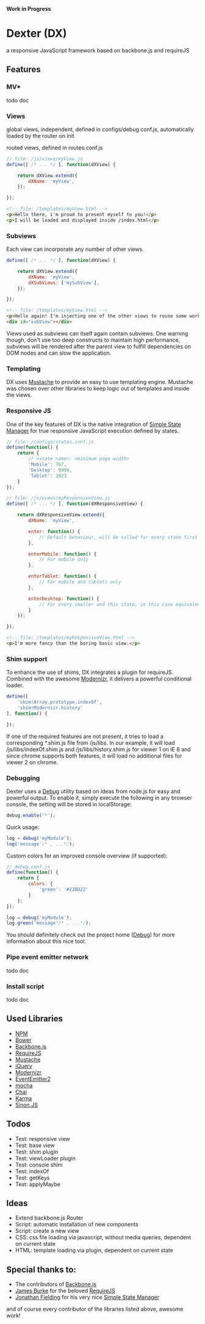 **Work in Progress**

# Dexter (DX)
a responsive JavaScript framework based on backbone.js and requireJS

## Features

### MV*
todo doc

### Views
global views, independent, defined in configs/debug.conf.js, automatically loaded by the router on init

routed views, defined in routes.conf.js


```javascript
// file: /js/views/myView.js
define([ /* ... */ ], function(dXView) {

    return dXView.extend({
        dXName: 'myView',
    });

});
```

```html
<!-- file: /templates/myView.html -->
<p>Hello there, i'm proud to present myself to you!</p>
<p>I will be loaded and displayed inside /index.html</p>
```

### Subviews
Each view can incorporate any number of other views.

```javascript
define([ /* ... */ ], function(dXView) {

    return dXView.extend({
        dXName: 'myView',
        dXSubViews: ['mySubView'],
    });

});
```

```html
<!-- file: /templates/myView.html -->
<p>Hello again! I'm injecting one of the other views to reuse some work!</p>
<div id="subView"></div>
```

Views used as subviews can itself again contain subviews. One warning though, don't use too deep constructs to maintain
high performance, subviews will be rendered after the parent view to fulfill dependencies on DOM nodes and can slow
the application.

### Templating
DX uses [Mustache] to provide an easy to use templating engine. Mustache was chosen over other libraries to keep logic
out of templates and inside the views.

### Responsive JS
One of the key features of DX is the native integration of [Simple State Manager] for true responsive JavaScript
execution defined by states.

```javascript
// file: /configs/states.conf.js
define(function() {
    return {
        // <state name>: <minimum page width>
        'Mobile': 767,
        'Desktop': 9999,
        'Tablet': 1023
    }
});
```

```javascript
// file: /js/views/myResponsiveView.js
define([ /* ... */ ], function(dXResponsiveView) {

    return dXResponsiveView.extend({
        dXName: 'myView',

        enter: function() {
            // Default behaviour, will be called for every state first
        },

        enterMobile: function() {
            // For mobile only
        },

        enterTablet: function() {
            // For mobile and tablets only
        },

        enterDesktop: function() {
            // For every smaller and this state, in this case equivalent to <enter>
        }
    });

});
```

```html
<!-- file: /templates/myResponsiveView.html -->
<p>I'm more fancy than the boring basic view.</p>
```

### Shim support
To enhance the use of shims, DX integrates a plugin for requireJS. Combined with the awesome [Modernizr], it delivers a
powerful conditional loader.

```javascript
define([
    'shim!Array.prototype.indexOf',
    'shim!Modernizr.history'
], function() {

});
```

If one of the required features are not present, it tries to load a corresponding *.shim.js file from /js/libs.
In our example, it will load /js/libs/indexOf.shim.js and /js/libs/history.shim.js for viewer 1 on IE 8 and
since chrome supports both features, it will load no additional files for viewer 2 on chrome.


### Debugging
Dexter uses a [Debug] utility based on ideas from node.js for easy and powerful output. To enable it, simply execute
the following in any browser console, the setting will be stored in localStorage:

```javascript
debug.enable('*');
```

Quick usage:
```javascript
log = debug('myModule');
log('message'/* , ...*/);
```

Custom colors for an improved console overview (if supported):
```javascript
// debug.conf.js
define(function() {
    return {
        colors: {
            'green': '#22DD22'
        }
    };
});

log = debug('myModule');
log.green('message'/* , ...*/);
```

You should definitely check out the project home ([Debug]) for more information about this nice tool.

### Pipe event emitter network
todo doc

### Install script
todo doc

## Used Libraries

- [NPM]
- [Bower]
- [Backbone.js]
- [RequireJS]
- [Mustache]
- [jQuery]
- [Modernizr]
- [EventEmitter2]
- [mocha]
- [Chai]
- [Karma]
- [Sinon.JS]

## Todos
- Test: responsive view
- Test: base view
- Test: shim plugin
- Test: viewLoader plugin
- Test: console shim
- Test: indexOf
- Test: getKeys
- Test: applyMaybe

## Ideas
- Extend backbone.js Router
- Script: automatic installation of new components
- Script: create a new view
- CSS: css file loading via javascript, without media queries, dependent on current state
- HTML: template loading via plugin, dependent on current state

## Special thanks to:
- The contributors of [Backbone.js]
- [James Burke] for the beloved [RequireJS]
- [Jonathan Fielding] for his very nice [Simple State Manager]

and of course every contributor of the libraries listed above, awesome work!

[Jonathan Fielding]: <https://github.com/jonathan-fielding>
[Simple State Manager]: <https://github.com/jonathan-fielding/SimpleStateManager/>
[Backbone.js]: <https://github.com/documentcloud/backbone/>
[James Burke]: <https://github.com/jrburke>
[RequireJS]: <https://github.com/jrburke/requirejs>
[NPM]: <http://npmjs.org/>
[Bower]: <http://bower.io/>
[Mustache]: <http://mustache.github.io/>
[jQuery]: <http://jquery.com/>
[Modernizr]: <http://modernizr.com/>
[EventEmitter2]: <https://github.com/hij1nx/EventEmitter2>
[mocha]: <http://visionmedia.github.io/mocha/>
[Chai]: <http://chaijs.com/>
[Karma]: <http://karma-runner.github.io/0.8/index.html>
[Sinon.JS]: <http://sinonjs.org/>
[Debug]: <https://github.com/visionmedia/debug>